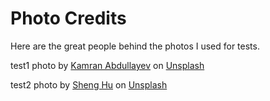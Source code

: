 # Photo Credits

Here are the great people behind the photos I used for tests.

test1 photo by [Kamran
Abdullayev](https://unsplash.com/@thekamranzadeh?utm_content=creditCopyText&utm_medium=referral&utm_source=unsplash)
on
[Unsplash](https://unsplash.com/photos/a-blurry-image-of-an-orange-and-purple-object-hxSFqtwa-7Y?utm_content=creditCopyText&utm_medium=referral&utm_source=unsplash)

test2 photo by [Sheng
Hu](https://unsplash.com/@laohu911?utm_content=creditCopyText&utm_medium=referral&utm_source=unsplash)
on
[Unsplash](https://unsplash.com/photos/two-stars-in-the-middle-of-a-black-sky-PTgl0cfAcPA?utm_content=creditCopyText&utm_medium=referral&utm_source=unsplash)
